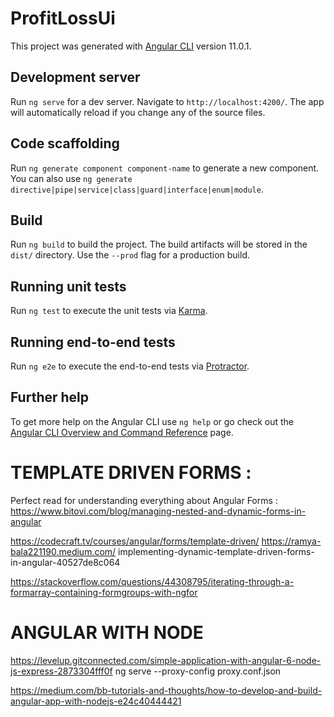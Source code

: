 # ProfitLossUi

This project was generated with [Angular CLI](https://github.com/angular/angular-cli) version 11.0.1.

## Development server

Run `ng serve` for a dev server. Navigate to `http://localhost:4200/`. The app will automatically reload if you change any of the source files.

## Code scaffolding

Run `ng generate component component-name` to generate a new component. You can also use `ng generate directive|pipe|service|class|guard|interface|enum|module`.

## Build

Run `ng build` to build the project. The build artifacts will be stored in the `dist/` directory. Use the `--prod` flag for a production build.

## Running unit tests

Run `ng test` to execute the unit tests via [Karma](https://karma-runner.github.io).

## Running end-to-end tests

Run `ng e2e` to execute the end-to-end tests via [Protractor](http://www.protractortest.org/).

## Further help

To get more help on the Angular CLI use `ng help` or go check out the [Angular CLI Overview and Command Reference](https://angular.io/cli) page.


# TEMPLATE DRIVEN FORMS :
Perfect read for understanding everything about Angular Forms :
https://www.bitovi.com/blog/managing-nested-and-dynamic-forms-in-angular

https://codecraft.tv/courses/angular/forms/template-driven/
https://ramya-bala221190.medium.com/
implementing-dynamic-template-driven-forms-in-angular-40527de8c064

https://stackoverflow.com/questions/44308795/iterating-through-a-formarray-containing-formgroups-with-ngfor



# ANGULAR WITH NODE
https://levelup.gitconnected.com/simple-application-with-angular-6-node-js-express-2873304fff0f
ng serve --proxy-config proxy.conf.json

https://medium.com/bb-tutorials-and-thoughts/how-to-develop-and-build-angular-app-with-nodejs-e24c40444421

